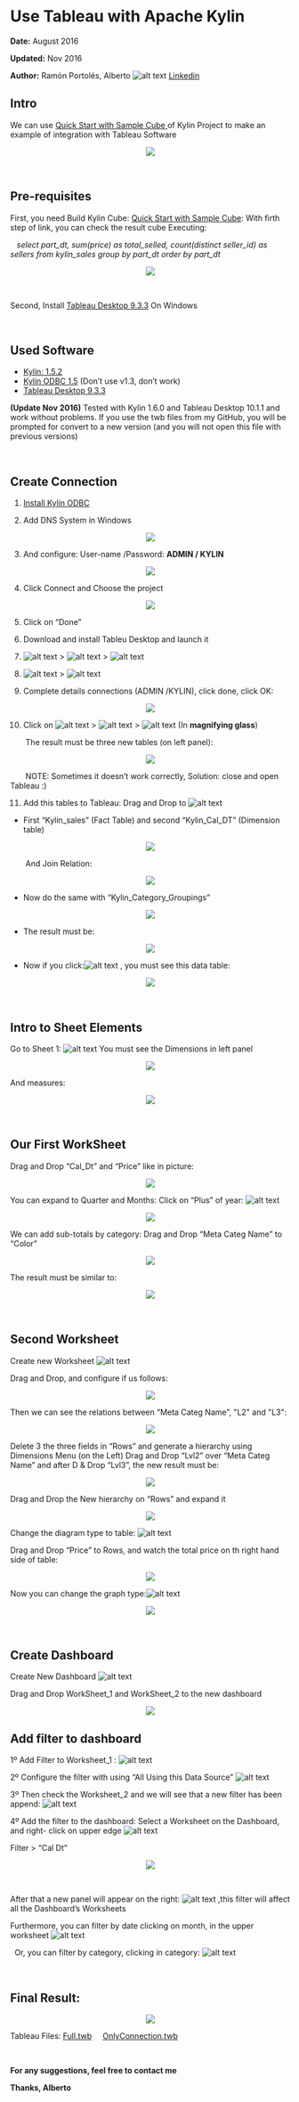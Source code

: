 # Use Tableau with Apache Kylin
**Date:** August 2016

**Updated:** Nov 2016

**Author:** Ramón Portolés, Alberto  ![alt text](./Images/00.png)   [Linkedin](https://www.linkedin.com/in/alberto-ramon-portoles-a02b523b "My Linkedin")  		

## Intro
We can use [Quick Start with Sample Cube ](http://kylin.apache.org/docs15/tutorial/kylin_sample.html "Build Instructions") of Kylin Project to make an example of integration with Tableau Software

<p align="center">
  <img src=./Images/50.png />
</p>

&nbsp;
&nbsp;
## Pre-requisites
First, you need Build Kylin Cube: [Quick Start with Sample Cube](http://kylin.apache.org/docs15/tutorial/kylin_sample.html "Build Instructions"): With firth step of link, you can check the result cube Executing:

&nbsp;&nbsp;&nbsp;*select part_dt, sum(price) as total_selled, count(distinct seller_id) as sellers from kylin_sales group by part_dt order by part_dt*


<p align="center">
  <img src=./Images/48.png />
</p>
&nbsp;

Second, Install [Tableau Desktop 9.3.3](http://www.tableau.com/products/desktop/download "Download") On Windows

&nbsp;
&nbsp;
## Used Software
+ [Kylin: 1.5.2](http://kylin.apache.org/download/ "Download")
+ [Kylin ODBC 1.5](http://kylin.apache.org/docs15/tutorial/odbc.html "Download") (Don’t use v1.3, don’t work)
+ [Tableau Desktop 9.3.3](http://www.tableau.com/products/desktop/download "Download")

**(Update Nov 2016)** Tested with Kylin 1.6.0 and Tableau Desktop 10.1.1 and work without problems. If you use the twb files from my GitHub, you will be prompted  for  convert to a new version (and you will not open this file with previous versions)

&nbsp;
&nbsp;
## Create Connection
1. [Install Kylin ODBC](http://kylin.apache.org/docs15/tutorial/odbc.html "Install")

2. Add DNS System in Windows
<p align="center">
  <img src=./Images/01.png />
</p>

3. And configure: User-name /Password: **ADMIN / KYLIN**
<p align="center">
  <img src=./Images/02.png />
</p>

4. Click Connect and Choose the project
<p align="center">
  <img src=./Images/03.png />
</p>

5. Click on “Done”

6. Download and install Tableu Desktop  and launch it

7. ![alt text](./Images/04.png) > ![alt text](./Images/05.png) > ![alt text](./Images/06.png)

8. ![alt text](./Images/07.png) > ![alt text](./Images/08.png)

9. Complete details connections (ADMIN /KYLIN), click done, click OK:
<p align="center">
  <img src=./Images/09.png />
</p>

10. Click on ![alt text](./Images/10.png) > ![alt text](./Images/11.png) > ![alt text](./Images/12.png) (In **magnifying glass**)

 &nbsp;&nbsp;&nbsp;&nbsp;&nbsp;&nbsp; The result must be three new tables (on left panel):
<p align="center">
  <img src=./Images/13.png />
</p>

 &nbsp;&nbsp;&nbsp;&nbsp;&nbsp;&nbsp; NOTE: Sometimes it doesn’t work correctly, Solution: close and open Tableau  :)

11. Add this tables to Tableau: Drag and Drop to ![alt text](./Images/14.png)

* First “Kylin_sales” (Fact Table) and second “Kylin_Cal_DT” (Dimension table)
<p align="center">
  <img src=./Images/15.png />
</p>

&nbsp;&nbsp;&nbsp;&nbsp;&nbsp;&nbsp; And Join Relation:
<p align="center">
  <img src=./Images/16.png />
</p>

* Now do the same with “Kylin_Category_Groupings”
<p align="center">
  <img src=./Images/17.png />
</p>

* The result must be:
<p align="center">
  <img src=./Images/18.png />
</p>


* Now if you click:![alt text](./Images/19.png) , you must see this data table:
<p align="center">
  <img src=./Images/20.png />
</p>

&nbsp;
&nbsp;
## Intro to Sheet Elements
Go to Sheet 1: ![alt text](./Images/21.png)
You must see the Dimensions in left panel
<p align="center">
  <img src=./Images/22.png />
</p>

And measures:
<p align="center">
  <img src=./Images/23.png />
</p>

&nbsp;
&nbsp;
## Our First WorkSheet
Drag and Drop “Cal_Dt” and “Price” like in picture:
<p align="center">
  <img src=./Images/24.png />
</p>

You can expand to Quarter and Months: Click on “Plus” of year: ![alt text](./Images/25.png)
<p align="center">
  <img src=./Images/26.png />
</p>

We can add sub-totals  by category: Drag and Drop “Meta Categ Name” to “Color”
<p align="center">
  <img src=./Images/27.png />
</p>

The result must be similar to:
<p align="center">
  <img src=./Images/28.png />
</p>

&nbsp;
&nbsp;
## Second Worksheet
Create new Worksheet ![alt text](./Images/29.png)

Drag and Drop, and configure if us follows:
<p align="center">
  <img src=./Images/30.png />
</p>

Then we can see the relations between  “Meta Categ Name”,  "L2" and "L3":
<p align="center">
  <img src=./Images/31.png />
</p>

Delete 3 the three fields in “Rows” and generate a hierarchy using Dimensions Menu (on the Left) Drag and Drop “Lvl2” over “Meta Categ Name” and after D & Drop “Lvl3”, the new result must be:
<p align="center">
  <img src=./Images/32.png />
</p>

Drag and Drop the New hierarchy on “Rows” and expand it
<p align="center">
  <img src=./Images/33.png />
</p>

Change the diagram type to table: ![alt text](./Images/34.png)

Drag and Drop “Price” to Rows, and watch the total price on th right hand side of table:
<p align="center">
  <img src=./Images/35.png />
</p>

Now you can change the graph type:![alt text](./Images/36.png)
<p align="center">
  <img src=./Images/37.png />
</p>


&nbsp;
&nbsp;
## Create Dashboard
Create New Dashboard ![alt text](./Images/38.png)

Drag and Drop WorkSheet_1 and WorkSheet_2 to the new dashboard
<p align="center">
  <img src=./Images/39.png />
</p>


## Add filter to dashboard
1º Add Filter to Worksheet_1 : ![alt text](./Images/40.png)

2º Configure the filter with using “All Using this Data Source” ![alt text](./Images/41.png)

3º Then check the Worksheet_2 and we will see that a new filter has been append: ![alt text](./Images/42.png)

4º Add the filter to the dashboard: Select a Worksheet on the Dashboard, and right- click on upper edge ![alt text](./Images/43.png)

Filter > “Cal Dt”
<p align="center">
  <img src=./Images/44.png />
</p>
&nbsp;

After that  a new  panel will appear on the right: ![alt text](./Images/45.png) ,this filter will affect  all the Dashboard’s Worksheets

Furthermore, you can filter by date clicking on month, in the upper worksheet ![alt text](./Images/46.png)

&nbsp;
Or, you can filter by category, clicking in category: ![alt text](./Images/47.png)

&nbsp;
&nbsp;
## Final Result:
<p align="center">
  <img src=./Images/49.png />
</p>

Tableau Files: [Full.twb](https://github.com/albertoRamon/Kylin/blob/master/KylinWithTableau/Full.twb "Download Full Example") &nbsp;&nbsp;&nbsp;
 [OnlyConnection.twb](https://github.com/albertoRamon/Kylin/blob/master/KylinWithTableau/OnlyConnection.twb "Download with only Connection")

&nbsp;
&nbsp;

**__For any suggestions, feel free to contact me__**

**__Thanks, Alberto__**




